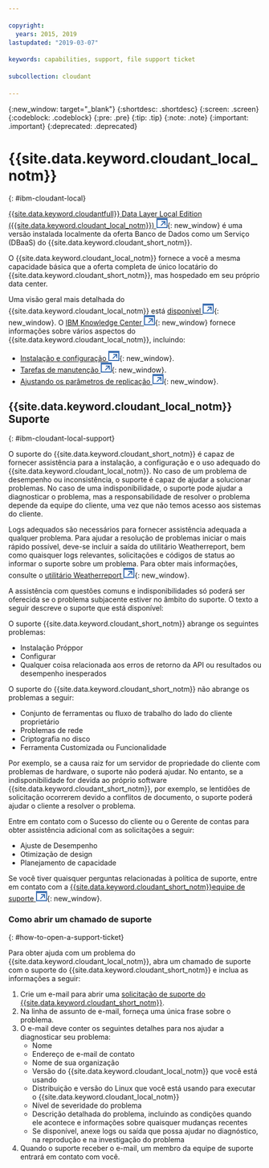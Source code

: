 ```yaml
---

copyright:
  years: 2015, 2019
lastupdated: "2019-03-07"

keywords: capabilities, support, file support ticket

subcollection: cloudant

---
```


{:new_window: target="_blank"}
{:shortdesc: .shortdesc}
{:screen: .screen}
{:codeblock: .codeblock}
{:pre: .pre}
{:tip: .tip}
{:note: .note}
{:important: .important}
{:deprecated: .deprecated}

<!-- Acrolinx: 2017-05-10 -->

# {{site.data.keyword.cloudant_local_notm}}
{: #ibm-cloudant-local}

[{{site.data.keyword.cloudantfull}} Data Layer Local Edition ({{site.data.keyword.cloudant_local_notm}}) ![Ícone de link externo](../images/launch-glyph.svg "Ícone de link externo")](https://www.ibm.com/support/knowledgecenter/SSTPQH_1.1.0/com.ibm.cloudant.local.doc/SSTPQH_1.1.0_welcome.html){: new_window} é uma versão instalada localmente da oferta Banco de Dados como um Serviço (DBaaS) do {{site.data.keyword.cloudant_short_notm}}.

O {{site.data.keyword.cloudant_local_notm}} fornece a você a mesma capacidade básica que a oferta completa de único locatário do {{site.data.keyword.cloudant_short_notm}},
mas hospedado em seu próprio data center.

Uma visão geral mais detalhada do {{site.data.keyword.cloudant_local_notm}} está
[disponível ![Ícone de link externo](../images/launch-glyph.svg "Ícone de link externo")](https://www.ibm.com/support/knowledgecenter/en/SSTPQH_1.1.0/com.ibm.cloudant.local.install.doc/topics/clinstall_cloudant_local_overview.html){: new_window}.
O
[IBM Knowledge Center ![Ícone de link externo](../images/launch-glyph.svg "Ícone de link externo")](https://www.ibm.com/support/knowledgecenter/en/SSTPQH_1.1.0/com.ibm.cloudant.local.doc/SSTPQH_1.1.0_welcome.html){: new_window}
fornece informações sobre vários aspectos do {{site.data.keyword.cloudant_local_notm}},
incluindo:

-   [Instalação e configuração ![Ícone de link externo](../images/launch-glyph.svg "Ícone de link externo")](https://www.ibm.com/support/knowledgecenter/en/SSTPQH_1.1.0/com.ibm.cloudant.local.install.doc/topics/clinstall_installing.html){: new_window}.
-   [Tarefas de manutenção ![Ícone de link externo](../images/launch-glyph.svg "Ícone de link externo")](https://www.ibm.com/support/knowledgecenter/en/SSTPQH_1.1.0/com.ibm.cloudant.local.install.doc/topics/clinstall_maintenance_tasks_overview.html){: new_window}.
-   [Ajustando os parâmetros de replicação ![Ícone de link externo](../images/launch-glyph.svg "Ícone de link externo")](https://www.ibm.com/support/knowledgecenter/en/SSTPQH_1.1.0/com.ibm.cloudant.local.install.doc/topics/clinstall_tuning_parameters_replication_cases.html){: new_window}.

## {{site.data.keyword.cloudant_local_notm}} Suporte
{: #ibm-cloudant-local-support}

O suporte do {{site.data.keyword.cloudant_short_notm}} é capaz de fornecer assistência para a instalação, a configuração e o uso adequado do {{site.data.keyword.cloudant_local_notm}}. No caso de um problema de desempenho ou inconsistência, o suporte é capaz de ajudar a solucionar problemas. No caso de uma indisponibilidade, o suporte pode ajudar a diagnosticar o problema, mas a responsabilidade de resolver o problema depende da equipe do cliente, uma vez que não temos acesso aos sistemas do cliente.

Logs adequados são necessários para fornecer assistência adequada a qualquer problema. Para ajudar a resolução de problemas iniciar o mais rápido possível, deve-se incluir a saída do utilitário Weatherreport, bem como quaisquer logs relevantes, solicitações e códigos de status ao informar o suporte sobre um problema. Para obter mais informações, consulte o [utilitário Weatherreport ![Ícone de link externo](../images/launch-glyph.svg "Ícone de link externo")](https://www.ibm.com/support/knowledgecenter/SSTPQH_1.1.0/com.ibm.cloudant.local.install.doc/topics/clinstall_checking_health_cluster_with_weatherreport.html){: new_window}.

A assistência com questões comuns e indisponibilidades só poderá ser oferecida se o problema subjacente estiver no âmbito do suporte. O texto a seguir descreve o suporte que está disponível: 

O suporte {{site.data.keyword.cloudant_short_notm}}  abrange os seguintes problemas:
- Instalação Próppor
- Configurar
- Qualquer coisa relacionada aos erros de retorno da API ou resultados ou desempenho inesperados

O suporte do {{site.data.keyword.cloudant_short_notm}} não abrange os problemas a seguir:
- Conjunto de ferramentas ou fluxo de trabalho do lado do cliente proprietário
- Problemas de rede 
- Criptografia no disco 
- Ferramenta Customizada ou Funcionalidade

Por exemplo, se a causa raiz for um servidor de propriedade do cliente com problemas de hardware, o suporte não poderá ajudar. No entanto, se a indisponibilidade for devida ao próprio software {{site.data.keyword.cloudant_short_notm}}, por exemplo, se lentidões de solicitação ocorrerem devido a conflitos de documento, o suporte poderá ajudar o cliente a resolver o problema.

Entre em contato com o Sucesso do cliente ou o Gerente de contas para obter assistência adicional com as solicitações a seguir:
- Ajuste de Desempenho
- Otimização de design
- Planejamento de capacidade

Se você tiver quaisquer perguntas relacionadas à política de suporte, entre em contato com a [{{site.data.keyword.cloudant_short_notm}}equipe de suporte ![Ícone de link externo](../images/launch-glyph.svg "Ícone de link externo")](mailto:support@cloudant.com){: new_window}.

### Como abrir um chamado de suporte
{: #how-to-open-a-support-ticket}

Para obter ajuda com um problema do {{site.data.keyword.cloudant_local_notm}}, abra um chamado de suporte com o suporte do {{site.data.keyword.cloudant_short_notm}} e inclua as informações a seguir:

1. Crie um e-mail para abrir uma [solicitação de suporte do {{site.data.keyword.cloudant_short_notm}}](mailto:support@cloudant.com).
2. Na linha de assunto de e-mail, forneça uma única frase sobre o problema.
3. O e-mail deve conter os seguintes detalhes para nos ajudar a diagnosticar seu problema:
    - Nome
    - Endereço de e-mail de contato
    - Nome de sua organização
    - Versão do {{site.data.keyword.cloudant_local_notm}} que você está usando
    - Distribuição e versão do Linux que você está usando para executar o {{site.data.keyword.cloudant_local_notm}}
    - Nível de severidade do problema
    - Descrição detalhada do problema, incluindo as condições quando ele acontece e informações sobre quaisquer mudanças recentes
    - Se disponível, anexe logs ou saída que possa ajudar no diagnóstico, na reprodução e na investigação do problema
4. Quando o suporte receber o e-mail, um membro da equipe de suporte entrará em contato com você.

